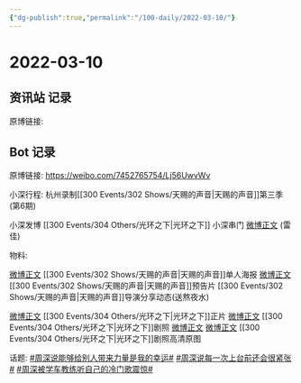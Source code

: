 ```yaml
---
{"dg-publish":true,"permalink":"/100-daily/2022-03-10/"}
---
```



# 2022-03-10

## 资讯站 记录

原博链接:

## Bot 记录

原博链接: https://weibo.com/7452765754/Lj56UwvWv

小深行程:
杭州录制[[300 Events/302 Shows/天赐的声音\|天赐的声音]]第三季(第6期)

小深发博[](https://m.weibo.cn/1736988591/4745469533619528) [[300 Events/304 Others/光环之下\|光环之下]]
小深串门 [微博正文](https://m.weibo.cn/7745238712/4745450593190250) (雷佳)

物料:

[微博正文](https://m.weibo.cn/1315706994/4745410969077648) [[300 Events/302 Shows/天赐的声音\|天赐的声音]]单人海报
[微博正文](https://m.weibo.cn/1315706994/4745426063853783) [[300 Events/302 Shows/天赐的声音\|天赐的声音]]预告片
[](https://m.weibo.cn/1846843604/4745590816639730) [[300 Events/302 Shows/天赐的声音\|天赐的声音]]导演分享动态(送熬夜水)

[微博正文](https://m.weibo.cn/6524418754/4745410964622213) [[300 Events/304 Others/光环之下\|光环之下]]正片
[微博正文](https://m.weibo.cn/6524418754/4745471366798257) [[300 Events/304 Others/光环之下\|光环之下]]剧照
[微博正文](https://m.weibo.cn/5177678970/4745476928176252) [微博正文](https://m.weibo.cn/6032384475/4745478686378194) [[300 Events/304 Others/光环之下\|光环之下]]剧照高清原图

话题:
[#周深说能够给别人带来力量是我的幸运#](https://s.weibo.com/weibo?q=%23%E5%91%A8%E6%B7%B1%E8%AF%B4%E8%83%BD%E5%A4%9F%E7%BB%99%E5%88%AB%E4%BA%BA%E5%B8%A6%E6%9D%A5%E5%8A%9B%E9%87%8F%E6%98%AF%E6%88%91%E7%9A%84%E5%B9%B8%E8%BF%90%23)
[#周深说每一次上台前还会很紧张#](https://s.weibo.com/weibo?q=%23%E5%91%A8%E6%B7%B1%E8%AF%B4%E6%AF%8F%E4%B8%80%E6%AC%A1%E4%B8%8A%E5%8F%B0%E5%89%8D%E8%BF%98%E4%BC%9A%E5%BE%88%E7%B4%A7%E5%BC%A0%23)
[#周深被学车教练听自己的冷门歌震惊#](https://s.weibo.com/weibo?q=%23%E5%91%A8%E6%B7%B1%E8%A2%AB%E5%AD%A6%E8%BD%A6%E6%95%99%E7%BB%83%E5%90%AC%E8%87%AA%E5%B7%B1%E7%9A%84%E5%86%B7%E9%97%A8%E6%AD%8C%E9%9C%87%E6%83%8A%23)
